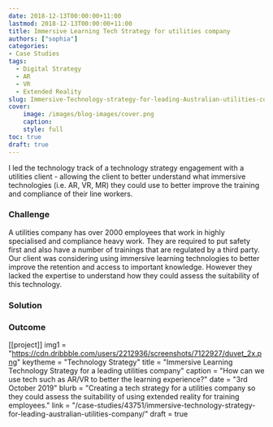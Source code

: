 ```yaml
---
date: 2018-12-13T00:00:00+11:00
lastmod: 2018-12-13T00:00:00+11:00
title: Immersive Learning Tech Strategy for utilities company
authors: ["sophia"]
categories:
- Case Studies
tags:
  - Digital Strategy
  - AR
  - VR
  - Extended Reality
slug: Immersive-Technology-strategy-for-leading-Australian-utilities-company
cover: 
    image: /images/blog-images/cover.png
    caption: 
    style: full
toc: true
draft: true
---
```


I led the technology track of a technology strategy engagement with a utilities client - allowing the client to better understand what immersive technologies (i.e. AR, VR, MR) they could use to better improve the training and compliance of their line workers.

### Challenge

A utilities company has over 2000 employees that work in highly specialised and compliance heavy work. They are required to put safety first and also have a number of trainings that are regulated by a third party. Our client was considering using immersive learning technologies to better improve the retention and access to important knowledge. However they lacked the expertise to understand how they could assess the suitability of this technology.

### Solution

### Outcome

[[project]]
img1 = "https://cdn.dribbble.com/users/2212936/screenshots/7122927/duvet_2x.png"
keytheme = "Technology Strategy"
title = "Immersive Learning Technology Strategy for a leading utilities company"
caption = "How can we use tech such as AR/VR to better the learning experience?"
date = "3rd October 2019"
blurb = "Creating a tech strategy for a utilities company so they could assess the suitability of using extended reality for training employees."
link = "/case-studies/43751/immersive-technology-strategy-for-leading-australian-utilities-company/"
draft = true
